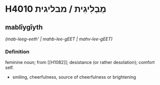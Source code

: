 # H4010 מַבְלִיגִית / מבליגית

## mablîygîyth

_(mab-leeg-eeth' | mahb-lee-ɡEET | mahv-lee-ɡEET)_

### Definition

feminine noun; from [[H1082]]; desistance (or rather desolation); comfort self.

- smiling, cheerfulness, source of cheerfulness or brightening
